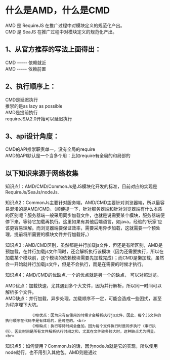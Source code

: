 # 什么是AMD，什么是CMD<br>
AMD 是 RequireJS 在推广过程中对模块定义的规范化产出。<br>
CMD 是 SeaJS 在推广过程中对模块定义的规范化产出。<br>
## 1、从官方推荐的写法上面得出：<br>
CMD ----- 依赖就近<br>
AMD ----- 依赖前置<br>
## 2、执行顺序上：<br>
CMD是延迟执行<br>
推崇的是as lazy as possible<br>
AMD是提前执行<br>
requireJS从2.0开始可以延迟执行<br>
## 3、api设计角度：<br>
CMD的API推崇职责单一，没有全局的require<br>
AMD的API默认是一个当多个用：比如require有全局的和局部的<br>
<h2>以下知识来源于网络收集</h2>
<p>知识点1：AMD/CMD/CommonJs是JS模块化开发的标准，目前对应的实现是RequireJs/SeaJs/nodeJs.</p>
<p>知识点2：CommonJs主要针对服务端，AMD/CMD主要针对浏览器端，所以最容易混淆的是AMD/CMD。（顺便提一下，针对服务器端和针对浏览器端有什么本质的区别呢？服务器端一般采用同步加载文件，也就是说需要某个模块，服务器端便停下来，等待它加载再执行。这里如果有其他后端语言，如java，经验的‘玩家’应该更容易理解。而浏览器端要保证效率，需要采用异步加载，这就需要一个预处理，提前将所需要的模块文件并行加载好。）</p>

<p>知识点3 : AMD/CMD区别，虽然都是并行加载js文件，但还是有所区别，AMD是预加载，在并行加载js文件同时，还会解析执行该模块（因为还需要执行，所以在加载某个模块前，这个模块的依赖模块需要先加载完成）；而CMD是懒加载，虽然会一开始就并行加载js文件，但是不会执行，而是在需要的时候才执行。</p>

<p>知识点4：AMD/CMD的优缺点.一个的优点就是另一个的缺点， 可以对照浏览。</p>
                AMD优点：加载快速，尤其遇到多个大文件，因为并行解析，所以同一时间可以解析多个文件。<br>
                AMD缺点：并行加载，异步处理，加载顺序不一定，可能会造成一些困扰，甚至为程序埋下大坑。<br>

                CMD优点：因为只有在使用的时候才会解析执行js文件，因此，每个JS文件的执行顺序在代码中是有体现的，是可控的。<br>
                CMD缺点：执行等待时间会叠加。因为每个文件执行时是同步执行（串行执行），因此时间是所有文件解析执行时间之和，尤其在文件较多较大时，这种缺点尤为明显。<br>

<p>知识点5：如何使用？CommonJs的话，因为nodeJs就是它的实现，所以使用node就行，也不用引入其他包。AMD则是通过<script>标签引入RequireJs，具体语法还是去看官方文档或者百度一下吧。CMD则是引入SeaJs。</p>
